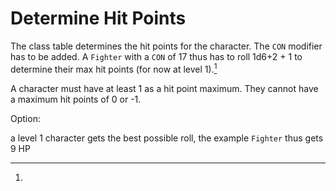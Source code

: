 
<!-- PAGE UNBREAK -->


# Determine Hit Points

The class table determines the hit points for the character. The `CON` modifier has to be added. A `Fighter` with a `CON` of 17 thus has to roll 1d6+2 + 1 to determine their max hit points (for now at level 1).[^1]

A character must have at least 1 as a hit point maximum. They cannot have a maximum hit points of 0 or -1.

[^1]:
  Option:

  a level 1 character gets the best possible roll, the example `Fighter` thus gets 9 HP

